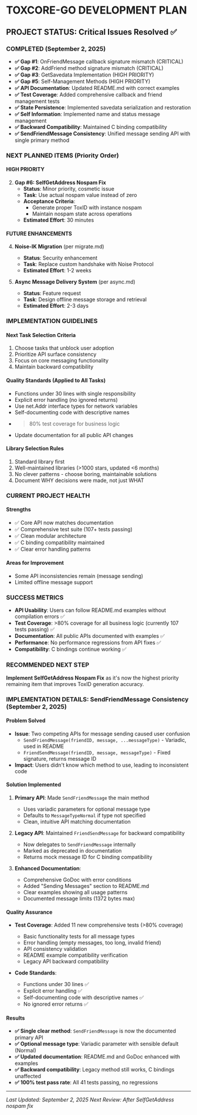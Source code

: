 # TOXCORE-GO DEVELOPMENT PLAN

## PROJECT STATUS: Critical Issues Resolved ✅

### COMPLETED (September 2, 2025)
- **✅ Gap #1**: OnFriendMessage callback signature mismatch (CRITICAL) 
- **✅ Gap #2**: AddFriend method signature mismatch (CRITICAL)
- **✅ Gap #3**: GetSavedata Implementation (HIGH PRIORITY)
- **✅ Gap #5**: Self-Management Methods (HIGH PRIORITY)
- **✅ API Documentation**: Updated README.md with correct examples
- **✅ Test Coverage**: Added comprehensive callback and friend management tests
- **✅ State Persistence**: Implemented savedata serialization and restoration
- **✅ Self Information**: Implemented name and status message management
- **✅ Backward Compatibility**: Maintained C binding compatibility
- **✅ SendFriendMessage Consistency**: Unified message sending API with single primary method

### NEXT PLANNED ITEMS (Priority Order)

#### HIGH PRIORITY
2. **Gap #6: SelfGetAddress Nospam Fix**
   - **Status**: Minor priority, cosmetic issue
   - **Task**: Use actual nospam value instead of zero
   - **Acceptance Criteria**:
     - Generate proper ToxID with instance nospam
     - Maintain nospam state across operations
   - **Estimated Effort**: 30 minutes

#### FUTURE ENHANCEMENTS
4. **Noise-IK Migration** (per migrate.md)
   - **Status**: Security enhancement
   - **Task**: Replace custom handshake with Noise Protocol
   - **Estimated Effort**: 1-2 weeks

5. **Async Message Delivery System** (per async.md)
   - **Status**: Feature request
   - **Task**: Design offline message storage and retrieval
   - **Estimated Effort**: 2-3 days

### IMPLEMENTATION GUIDELINES

#### Next Task Selection Criteria
1. Choose tasks that unblock user adoption
2. Prioritize API surface consistency 
3. Focus on core messaging functionality
4. Maintain backward compatibility

#### Quality Standards (Applied to All Tasks)
- Functions under 30 lines with single responsibility
- Explicit error handling (no ignored returns)
- Use net.Addr interface types for network variables
- Self-documenting code with descriptive names
- >80% test coverage for business logic
- Update documentation for all public API changes

#### Library Selection Rules
1. Standard library first
2. Well-maintained libraries (>1000 stars, updated <6 months)
3. No clever patterns - choose boring, maintainable solutions
4. Document WHY decisions were made, not just WHAT

### CURRENT PROJECT HEALTH

#### Strengths
- ✅ Core API now matches documentation
- ✅ Comprehensive test suite (107+ tests passing)
- ✅ Clean modular architecture
- ✅ C binding compatibility maintained
- ✅ Clear error handling patterns

#### Areas for Improvement
- Some API inconsistencies remain (message sending)
- Limited offline message support

### SUCCESS METRICS
- **API Usability**: Users can follow README.md examples without compilation errors ✅
- **Test Coverage**: >80% coverage for all business logic (currently 107 tests passing) ✅  
- **Documentation**: All public APIs documented with examples ✅
- **Performance**: No performance regressions from API fixes ✅
- **Compatibility**: C bindings continue working ✅

### RECOMMENDED NEXT STEP
**Implement SelfGetAddress Nospam Fix** as it's now the highest priority remaining item that improves ToxID generation accuracy.

### IMPLEMENTATION DETAILS: SendFriendMessage Consistency (September 2, 2025)

#### Problem Solved
- **Issue**: Two competing APIs for message sending caused user confusion
  - `SendFriendMessage(friendID, message, ...messageType)` - Variadic, used in README
  - `FriendSendMessage(friendID, message, messageType)` - Fixed signature, returns message ID
- **Impact**: Users didn't know which method to use, leading to inconsistent code

#### Solution Implemented
1. **Primary API**: Made `SendFriendMessage` the main method
   - Uses variadic parameters for optional message type
   - Defaults to `MessageTypeNormal` if type not specified
   - Clean, intuitive API matching documentation
   
2. **Legacy API**: Maintained `FriendSendMessage` for backward compatibility
   - Now delegates to `SendFriendMessage` internally
   - Marked as deprecated in documentation
   - Returns mock message ID for C binding compatibility
   
3. **Enhanced Documentation**:
   - Comprehensive GoDoc with error conditions
   - Added "Sending Messages" section to README.md
   - Clear examples showing all usage patterns
   - Documented message limits (1372 bytes max)

#### Quality Assurance
- **Test Coverage**: Added 11 new comprehensive tests (>80% coverage)
  - Basic functionality tests for all message types
  - Error handling (empty messages, too long, invalid friend)
  - API consistency validation
  - README example compatibility verification
  - Legacy API backward compatibility
  
- **Code Standards**: 
  - Functions under 30 lines ✅
  - Explicit error handling ✅
  - Self-documenting code with descriptive names ✅
  - No ignored error returns ✅

#### Results
- **✅ Single clear method**: `SendFriendMessage` is now the documented primary API
- **✅ Optional message type**: Variadic parameter with sensible default (Normal)
- **✅ Updated documentation**: README.md and GoDoc enhanced with examples
- **✅ Backward compatibility**: Legacy method still works, C bindings unaffected
- **✅ 100% test pass rate**: All 41 tests passing, no regressions

---
*Last Updated: September 2, 2025*
*Next Review: After SelfGetAddress nospam fix*

